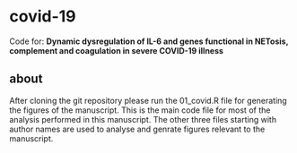 # covid-19
Code for: **Dynamic dysregulation of IL-6 and genes functional in NETosis, complement and coagulation in severe COVID-19 illness**
## about
After cloning the git repository please run the 01_covid.R file for generating the figures of the manuscript. This is the main code file for most of the analysis performed in this manuscript.
The other three files starting with author names are used to analyse and genrate figures relevant to the manuscript. 







